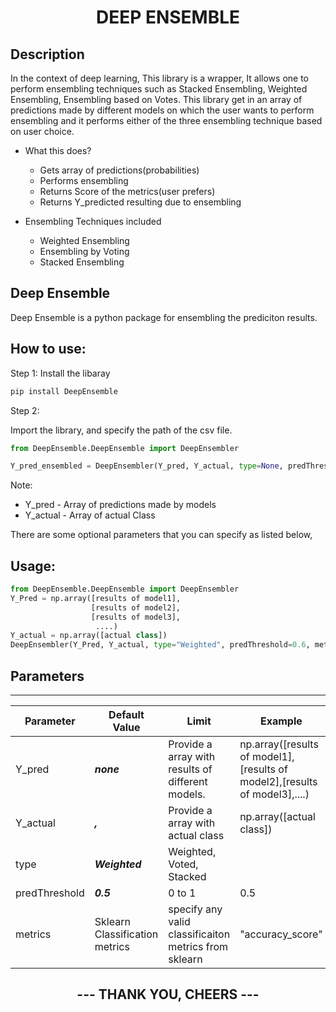 <h1 align="center">DEEP ENSEMBLE</h1>

## Description
<p>In the context of deep learning, This library is a wrapper, It allows one to perform ensembling techniques such as Stacked Ensembling, Weighted Ensembling, Ensembling based on Votes.
 This library get in an array of predictions made by different models on which the user wants to perform ensembling and it performs either of the three ensembling technique based on user choice.

- What this does?
    * Gets array of predictions(probabilities)
    * Performs ensembling
    * Returns Score of the metrics(user prefers)
    * Returns Y_predicted resulting due to ensembling
    
- Ensembling Techniques included
    * Weighted Ensembling
    * Ensembling by Voting
    * Stacked Ensembling
    
</p>

## Deep Ensemble

<p>Deep Ensemble is a python package for ensembling the prediciton results. </p>

## How to use:

Step 1:
  Install the libaray

````python
pip install DeepEnsemble
````
Step 2:

  Import the library, and specify the path of the csv file. 
````python
from DeepEnsemble.DeepEnsemble import DeepEnsembler

Y_pred_ensembled = DeepEnsembler(Y_pred, Y_actual, type=None, predThreshold=0.5, metrics="accuracy_score")

````
Note:
  * Y_pred   - Array of predictions made by models
  * Y_actual - Array of actual Class 
  
  There are some optional parameters that you can specify as listed below,

## Usage:

````python
from DeepEnsemble.DeepEnsemble import DeepEnsembler
Y_Pred = np.array([results of model1],
                  [results of model2],
                  [results of model3],
                   ....)
Y_actual = np.array([actual class])
DeepEnsembler(Y_Pred, Y_actual, type="Weighted", predThreshold=0.6, metrics="cohen_kappa_score")
````

## Parameters

------

| Parameter | Default Value | Limit | Example |
| ------ | ------ | ------ | ------ |
| Y_pred | ***none*** | Provide a array with results of different models. | np.array([results of model1],[results of model2],[results of model3],....) |
| Y_actual | ***,*** | Provide a array with actual class | np.array([actual class])
| type | ***Weighted*** | Weighted, Voted, Stacked |  | 
| predThreshold | ***0.5*** | 0 to 1 | 0.5 | 
| metrics | Sklearn Classification metrics | specify any valid classificaiton metrics from sklearn | "accuracy_score" | 



<h2 align="center"> --- THANK YOU, CHEERS --- </h2>
